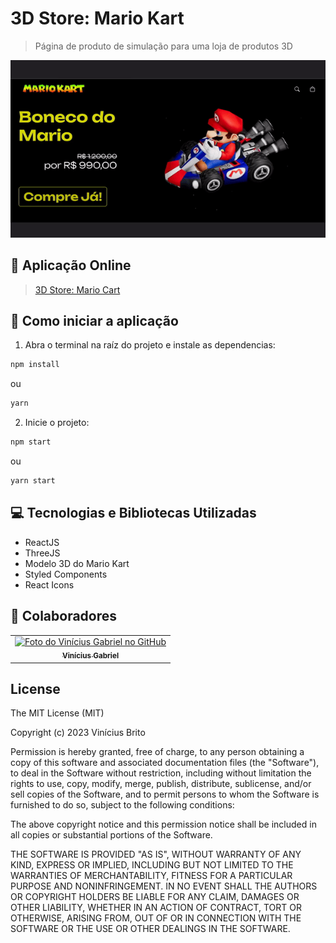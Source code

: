 # 3D Store: Mario Kart

> Página de produto de simulação para uma loja de produtos 3D

<img src="./docs/preview-gif.gif" alt="Pré visualização da aplicação">

## 🏁 Aplicação Online

> [3D Store: Mario Cart](https://mario-cart-computacao-gracifa.vercel.app/)

## 🚀 Como iniciar a aplicação

1. Abra o terminal na raíz do projeto e instale as dependencias:
```bash
npm install
```
ou
```bash
yarn
```

2. Inicie o projeto:
```bash
npm start
```
ou
```bash
yarn start
```

## 💻 Tecnologias e Bibliotecas Utilizadas

* ReactJS
* ThreeJS
* Modelo 3D do Mario Kart
* Styled Components
* React Icons

## 🤝 Colaboradores

<table>
  <tr>
    <td align="center">
      <a href="https://github.com/Vini7Dev" target="_blank">
        <img src="https://avatars3.githubusercontent.com/u/94920663" width="100px;" alt="Foto do Vinícius Gabriel no GitHub"/><br>
        <sub>
          <b>Vinícius Gabriel</b>
        </sub>
      </a>
    </td>
  </tr>
</table>

## License
The MIT License (MIT)

Copyright (c) 2023 Vinícius Brito

Permission is hereby granted, free of charge, to any person obtaining a copy of this software and associated documentation files (the "Software"), to deal in the Software without restriction, including without limitation the rights to use, copy, modify, merge, publish, distribute, sublicense, and/or sell copies of the Software, and to permit persons to whom the Software is furnished to do so, subject to the following conditions:

The above copyright notice and this permission notice shall be included in all copies or substantial portions of the Software.

THE SOFTWARE IS PROVIDED "AS IS", WITHOUT WARRANTY OF ANY KIND, EXPRESS OR IMPLIED, INCLUDING BUT NOT LIMITED TO THE WARRANTIES OF MERCHANTABILITY, FITNESS FOR A PARTICULAR PURPOSE AND NONINFRINGEMENT. IN NO EVENT SHALL THE AUTHORS OR COPYRIGHT HOLDERS BE LIABLE FOR ANY CLAIM, DAMAGES OR OTHER LIABILITY, WHETHER IN AN ACTION OF CONTRACT, TORT OR OTHERWISE, ARISING FROM, OUT OF OR IN CONNECTION WITH THE SOFTWARE OR THE USE OR OTHER DEALINGS IN THE SOFTWARE.
